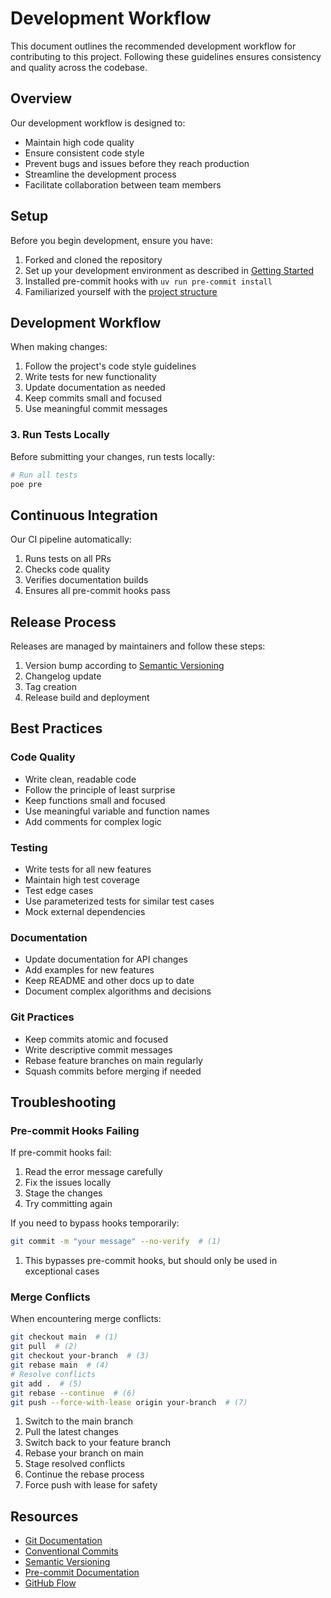 # Development Workflow

This document outlines the recommended development workflow for contributing to this project. Following these guidelines ensures consistency and quality across the codebase.

## Overview

Our development workflow is designed to:

- Maintain high code quality
- Ensure consistent code style
- Prevent bugs and issues before they reach production
- Streamline the development process
- Facilitate collaboration between team members

## Setup

Before you begin development, ensure you have:

1. Forked and cloned the repository
1. Set up your development environment as described in [Getting Started](../getting-started.md)
1. Installed pre-commit hooks with `uv run pre-commit install`
1. Familiarized yourself with the [project structure](../getting-started.md)

## Development Workflow

When making changes:

1. Follow the project's code style guidelines
1. Write tests for new functionality
1. Update documentation as needed
1. Keep commits small and focused
1. Use meaningful commit messages

### 3. Run Tests Locally

Before submitting your changes, run tests locally:

```bash linenums="1"
# Run all tests
poe pre
```

## Continuous Integration

Our CI pipeline automatically:

1. Runs tests on all PRs
1. Checks code quality
1. Verifies documentation builds
1. Ensures all pre-commit hooks pass

## Release Process

Releases are managed by maintainers and follow these steps:

1. Version bump according to [Semantic Versioning](https://semver.org/)
1. Changelog update
1. Tag creation
1. Release build and deployment

## Best Practices

### Code Quality

- Write clean, readable code
- Follow the principle of least surprise
- Keep functions small and focused
- Use meaningful variable and function names
- Add comments for complex logic

### Testing

- Write tests for all new features
- Maintain high test coverage
- Test edge cases
- Use parameterized tests for similar test cases
- Mock external dependencies

### Documentation

- Update documentation for API changes
- Add examples for new features
- Keep README and other docs up to date
- Document complex algorithms and decisions

### Git Practices

- Keep commits atomic and focused
- Write descriptive commit messages
- Rebase feature branches on main regularly
- Squash commits before merging if needed

## Troubleshooting

### Pre-commit Hooks Failing

If pre-commit hooks fail:

1. Read the error message carefully
1. Fix the issues locally
1. Stage the changes
1. Try committing again

If you need to bypass hooks temporarily:

```bash linenums="1"
git commit -m "your message" --no-verify  # (1)
```

1. This bypasses pre-commit hooks, but should only be used in exceptional cases

### Merge Conflicts

When encountering merge conflicts:

```bash linenums="1"
git checkout main  # (1)
git pull  # (2)
git checkout your-branch  # (3)
git rebase main  # (4)
# Resolve conflicts
git add .  # (5)
git rebase --continue  # (6)
git push --force-with-lease origin your-branch  # (7)
```

1. Switch to the main branch
1. Pull the latest changes
1. Switch back to your feature branch
1. Rebase your branch on main
1. Stage resolved conflicts
1. Continue the rebase process
1. Force push with lease for safety

## Resources

- [Git Documentation](https://git-scm.com/doc)
- [Conventional Commits](https://www.conventionalcommits.org/)
- [Semantic Versioning](https://semver.org/)
- [Pre-commit Documentation](https://pre-commit.com/)
- [GitHub Flow](https://guides.github.com/introduction/flow/)
